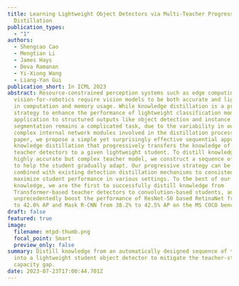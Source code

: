 ```yaml
---
title: Learning Lightweight Object Detectors via Multi-Teacher Progressive
  Distillation
publication_types:
  - "1"
authors:
  - Shengcao Cao
  - Mengtian Li
  - James Hays
  - Deva Ramanan
  - Yi-Xiong Wang
  - Liang-Yan Gui
publication_short: In ICML 2023
abstract: Resource-constrained perception systems such as edge computing and
  vision-for-robotics require vision models to be both accurate and lightweight
  in computation and memory usage. While knowledge distillation is a proven
  strategy to enhance the performance of lightweight classification models, its
  application to structured outputs like object detection and instance
  segmentation remains a complicated task, due to the variability in outputs and
  complex internal network modules involved in the distillation process. In this
  paper, we propose a simple yet surprisingly effective sequential approach to
  knowledge distillation that progressively transfers the knowledge of a set of
  teacher detectors to a given lightweight student. To distill knowledge from a
  highly accurate but complex teacher model, we construct a sequence of teachers
  to help the student gradually adapt. Our progressive strategy can be easily
  combined with existing detection distillation mechanisms to consistently
  maximize student performance in various settings. To the best of our
  knowledge, we are the first to successfully distill knowledge from
  Transformer-based teacher detectors to convolution-based students, and
  unprecedentedly boost the performance of ResNet-50 based RetinaNet from 36.5%
  to 42.0% AP and Mask R-CNN from 38.2% to 42.5% AP on the MS COCO benchmark.
draft: false
featured: true
image:
  filename: mtpd-thumb.png
  focal_point: Smart
  preview_only: false
summary: Distill knowledge from an automatically designed sequence of teachers
  into a lightweight student object detector to mitigate the teacher-student
  capacity gap.
date: 2023-07-23T17:00:44.701Z
---
```

